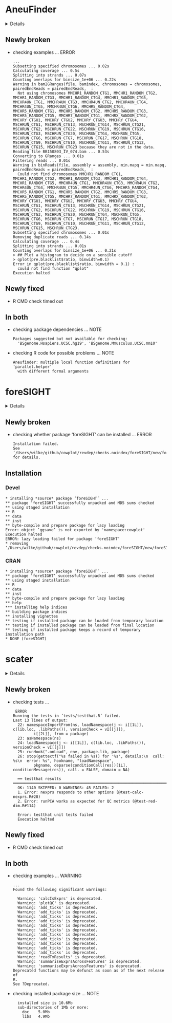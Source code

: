 # AneuFinder

<details>

* Version: 1.10.2
* Source code: https://github.com/cran/AneuFinder
* URL: https://github.com/ataudt/aneufinder.git
* Date/Publication: 2019-01-04
* Number of recursive dependencies: 101

Run `revdep_details(,"AneuFinder")` for more info

</details>

## Newly broken

*   checking examples ... ERROR
    ```
    ...
    Subsetting specified chromosomes ... 0.02s
    Calculating coverage ... 0.5s
    Splitting into strands ... 0.07s
    Counting overlaps for binsize_1e+06 ... 0.22s
    Warning in bam2GRanges(file, bamindex, chromosomes = chromosomes, pairedEndReads = pairedEndReads,  :
      Not using chromosomes MMCHR1_RANDOM_CTG1, MMCHR1_RANDOM_CTG2, MMCHR1_RANDOM_CTG3, MMCHR1_RANDOM_CTG4, MMCHR1_RANDOM_CTG5, MMCHR4UN_CTG1, MMCHR4UN_CTG3, MMCHR4UN_CTG2, MMCHR4UN_CTG4, MMCHR4UN_CTG5, MMCHR4UN_CTG6, MMCHR5_RANDOM_CTG4, MMCHR5_RANDOM_CTG1, MMCHR5_RANDOM_CTG2, MMCHR5_RANDOM_CTG3, MMCHR5_RANDOM_CTG5, MMCHR7_RANDOM_CTG1, MMCHRX_RANDOM_CTG2, MMCHRY_CTGU1, MMCHRY_CTGU2, MMCHRY_CTGU3, MMCHRY_CTGU4, MSCHRUN_CTG1, MSCHRUN_CTG13, MSCHRUN_CTG14, MSCHRUN_CTG21, MSCHRUN_CTG2, MSCHRUN_CTG22, MSCHRUN_CTG19, MSCHRUN_CTG16, MSCHRUN_CTG3, MSCHRUN_CTG20, MSCHRUN_CTG4, MSCHRUN_CTG5, MSCHRUN_CTG6, MSCHRUN_CTG7, MSCHRUN_CTG17, MSCHRUN_CTG18, MSCHRUN_CTG9, MSCHRUN_CTG10, MSCHRUN_CTG11, MSCHRUN_CTG12, MSCHRUN_CTG15, MSCHRUN_CTG23 because they are not in the data.
    Reading file BB150803_IV_074.bam ... 0.53s
    Converting to GRanges ... 0.01s
    Filtering reads ... 0.01s
    Warning in binReads(file, assembly = assembly, min.mapq = min.mapq, pairedEndReads = pairedEndReads,  :
      Could not find chromosomes MMCHR1_RANDOM_CTG1, MMCHR1_RANDOM_CTG2, MMCHR1_RANDOM_CTG3, MMCHR1_RANDOM_CTG4, MMCHR1_RANDOM_CTG5, MMCHR4UN_CTG1, MMCHR4UN_CTG3, MMCHR4UN_CTG2, MMCHR4UN_CTG4, MMCHR4UN_CTG5, MMCHR4UN_CTG6, MMCHR5_RANDOM_CTG4, MMCHR5_RANDOM_CTG1, MMCHR5_RANDOM_CTG2, MMCHR5_RANDOM_CTG3, MMCHR5_RANDOM_CTG5, MMCHR7_RANDOM_CTG1, MMCHRX_RANDOM_CTG2, MMCHRY_CTGU1, MMCHRY_CTGU2, MMCHRY_CTGU3, MMCHRY_CTGU4, MSCHRUN_CTG1, MSCHRUN_CTG13, MSCHRUN_CTG14, MSCHRUN_CTG21, MSCHRUN_CTG2, MSCHRUN_CTG22, MSCHRUN_CTG19, MSCHRUN_CTG16, MSCHRUN_CTG3, MSCHRUN_CTG20, MSCHRUN_CTG4, MSCHRUN_CTG5, MSCHRUN_CTG6, MSCHRUN_CTG7, MSCHRUN_CTG17, MSCHRUN_CTG18, MSCHRUN_CTG9, MSCHRUN_CTG10, MSCHRUN_CTG11, MSCHRUN_CTG12, MSCHRUN_CTG15, MSCHRUN_CTG23.
    Subsetting specified chromosomes ... 0.01s
    Removing duplicate reads ... 0.14s
    Calculating coverage ... 0.4s
    Splitting into strands ... 0.01s
    Counting overlaps for binsize_1e+06 ... 0.21s
    > ## Plot a histogram to decide on a sensible cutoff
    > qplot(pre.blacklist$ratio, binwidth=0.1)
    Error in qplot(pre.blacklist$ratio, binwidth = 0.1) : 
      could not find function "qplot"
    Execution halted
    ```

## Newly fixed

*   R CMD check timed out
    

## In both

*   checking package dependencies ... NOTE
    ```
    Packages suggested but not available for checking:
      'BSgenome.Hsapiens.UCSC.hg19', 'BSgenome.Mmusculus.UCSC.mm10'
    ```

*   checking R code for possible problems ... NOTE
    ```
    Aneufinder: multiple local function definitions for ‘parallel.helper’
      with different formal arguments
    ```

# foreSIGHT

<details>

* Version: 0.9.6
* Source code: https://github.com/cran/foreSIGHT
* Date/Publication: 2018-07-10 08:00:26 UTC
* Number of recursive dependencies: 54

Run `revdep_details(,"foreSIGHT")` for more info

</details>

## Newly broken

*   checking whether package ‘foreSIGHT’ can be installed ... ERROR
    ```
    Installation failed.
    See ‘/Users/wilke/github/cowplot/revdep/checks.noindex/foreSIGHT/new/foreSIGHT.Rcheck/00install.out’ for details.
    ```

## Installation

### Devel

```
* installing *source* package ‘foreSIGHT’ ...
** package ‘foreSIGHT’ successfully unpacked and MD5 sums checked
** using staged installation
** R
** data
** inst
** byte-compile and prepare package for lazy loading
Error: object ‘ggsave’ is not exported by 'namespace:cowplot'
Execution halted
ERROR: lazy loading failed for package ‘foreSIGHT’
* removing ‘/Users/wilke/github/cowplot/revdep/checks.noindex/foreSIGHT/new/foreSIGHT.Rcheck/foreSIGHT’

```
### CRAN

```
* installing *source* package ‘foreSIGHT’ ...
** package ‘foreSIGHT’ successfully unpacked and MD5 sums checked
** using staged installation
** R
** data
** inst
** byte-compile and prepare package for lazy loading
** help
*** installing help indices
** building package indices
** installing vignettes
** testing if installed package can be loaded from temporary location
** testing if installed package can be loaded from final location
** testing if installed package keeps a record of temporary installation path
* DONE (foreSIGHT)

```
# scater

<details>

* Version: 1.10.1
* Source code: https://github.com/cran/scater
* URL: http://bioconductor.org/packages/scater/
* BugReports: https://support.bioconductor.org/
* Date/Publication: 2019-01-04
* Number of recursive dependencies: 223

Run `revdep_details(,"scater")` for more info

</details>

## Newly broken

*   checking tests ...
    ```
     ERROR
    Running the tests in ‘tests/testthat.R’ failed.
    Last 13 lines of output:
      22: namespaceImportFrom(ns, loadNamespace(j <- i[[1L]], c(lib.loc, .libPaths()), versionCheck = vI[[j]]), 
             i[[2L]], from = package)
      23: asNamespace(ns)
      24: loadNamespace(j <- i[[1L]], c(lib.loc, .libPaths()), versionCheck = vI[[j]])
      25: runHook(".onLoad", env, package.lib, package)
      26: stop(gettextf("%s failed in %s() for '%s', details:\n  call: %s\n  error: %s", hookname, "loadNamespace", 
             pkgname, deparse(conditionCall(res))[1L], conditionMessage(res)), call. = FALSE, domain = NA)
      
      ══ testthat results  ══════════════════════════════════════════════════════════════════════════
      OK: 1140 SKIPPED: 0 WARNINGS: 45 FAILED: 2
      1. Error: nexprs responds to other options (@test-calc-nexprs.R#28) 
      2. Error: runPCA works as expected for QC metrics (@test-red-dim.R#114) 
      
      Error: testthat unit tests failed
      Execution halted
    ```

## Newly fixed

*   R CMD check timed out
    

## In both

*   checking examples ... WARNING
    ```
    ...
    Found the following significant warnings:
    
      Warning: 'calcIsExprs' is deprecated.
      Warning: 'plotQC' is deprecated.
      Warning: 'add_ticks' is deprecated.
      Warning: 'add_ticks' is deprecated.
      Warning: 'add_ticks' is deprecated.
      Warning: 'add_ticks' is deprecated.
      Warning: 'add_ticks' is deprecated.
      Warning: 'add_ticks' is deprecated.
      Warning: 'add_ticks' is deprecated.
      Warning: 'add_ticks' is deprecated.
      Warning: 'add_ticks' is deprecated.
      Warning: 'add_ticks' is deprecated.
      Warning: 'add_ticks' is deprecated.
      Warning: 'readTxResults' is deprecated.
      Warning: 'summariseExprsAcrossFeatures' is deprecated.
      Warning: 'summariseExprsAcrossFeatures' is deprecated.
    Deprecated functions may be defunct as soon as of the next release of
    R.
    See ?Deprecated.
    ```

*   checking installed package size ... NOTE
    ```
      installed size is 10.6Mb
      sub-directories of 1Mb or more:
        doc    5.0Mb
        libs   4.9Mb
    ```

